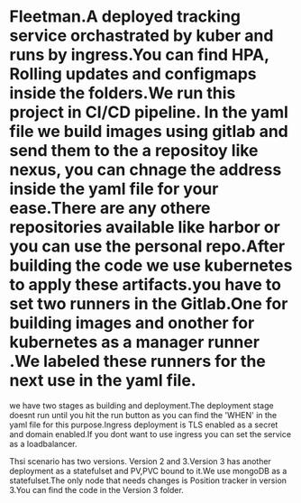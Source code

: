 # Fleetman.A deployed tracking service orchastrated by kuber and runs by ingress.You can find HPA, Rolling updates and configmaps inside the folders.We run this project in CI/CD pipeline. In the yaml file we build images using gitlab and send them to the a repositoy like nexus, you can chnage the address inside the yaml file for your ease.There are any othere repositories available like harbor or you can use the personal repo.After building the code we use kubernetes to apply these artifacts.you have to set two runners in the Gitlab.One for building images and onother for kubernetes as a manager runner .We labeled these runners for the next use in the yaml file.


we have two stages as building and deployment.The deployment stage doesnt run until you hit the run button as you can find the 'WHEN' in the yaml file for this purpose.Ingress deployment is TLS enabled as a secret and domain enabled.If you dont want to use ingress you can set the service as a loadbalancer.


Thsi scenario has two versions. Version 2 and 3.Version 3 has another deployment as a statefulset and PV,PVC bound to it.We use mongoDB as a statefulset.The only  node that needs changes is Position tracker in version 3.You can find the code in the Version 3 folder.

